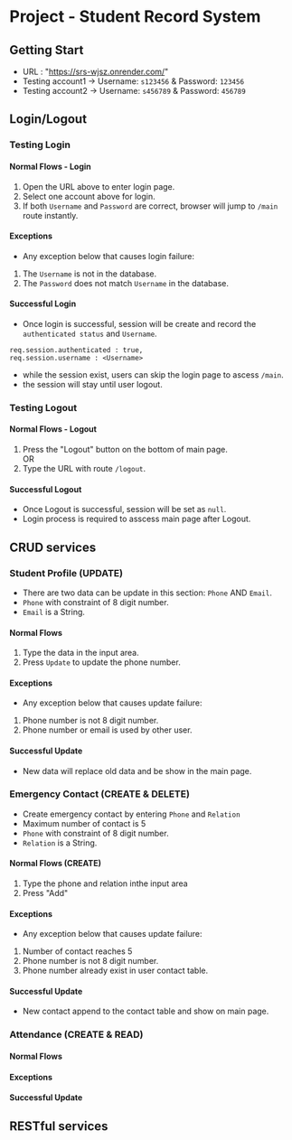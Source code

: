 # Project - Student Record System
## Getting Start
- URL : "https://srs-wjsz.onrender.com/"
- Testing account1 -> Username: `s123456` & Password: `123456`
- Testing account2 -> Username: `s456789` & Password: `456789`

## Login/Logout
### Testing Login
#### Normal Flows - Login
1. Open the URL above to enter login page.
2. Select one account above for login.
3. If both `Username` and `Password` are correct, browser will jump to `/main` route instantly.
#### Exceptions
- Any exception below that causes login failure: 
1. The `Username` is not in the database.
2. The `Password` does not match `Username` in the database.
#### Successful Login
- Once login is successful, session will be create and record the `authenticated status` and `Username`.
```
req.session.authenticated : true,
req.session.username : <Username>
```
- while the session exist, users can skip the login page to ascess `/main`. 
- the session will stay until user logout.
### Testing Logout
#### Normal Flows - Logout
1. Press the "Logout" button on the bottom of main page.
<br/>OR
2. Type the URL with route `/logout`.
#### Successful Logout
- Once Logout is successful, session will be set as `null`.
- Login process is required to asscess main page after Logout.

## CRUD services
### Student Profile (UPDATE)
- There are two data can be update in this section: `Phone` AND `Email`.
- `Phone` with constraint of 8 digit number.
- `Email` is a String.
#### Normal Flows
1. Type the data in the input area.
2. Press `Update` to update the phone number.
#### Exceptions
- Any exception below that causes update failure:
1. Phone number is not 8 digit number.
2. Phone number or email is used by other user.
#### Successful Update
- New data will replace old data and be show in the main page.

### Emergency Contact (CREATE & DELETE)
- Create emergency contact by entering `Phone` and `Relation`
- Maximum number of contact is 5
- `Phone` with constraint of 8 digit number.
- `Relation` is a String.
#### Normal Flows (CREATE)
1. Type the phone and relation inthe input area
2. Press "Add"
#### Exceptions
- Any exception below that causes update failure:
1. Number of contact reaches 5
2. Phone number is not 8 digit number.
3. Phone number already exist in user contact table.
#### Successful Update
- New contact append to the contact table and show on main page.

### Attendance (CREATE & READ)
#### Normal Flows
#### Exceptions
#### Successful Update
## RESTful services

